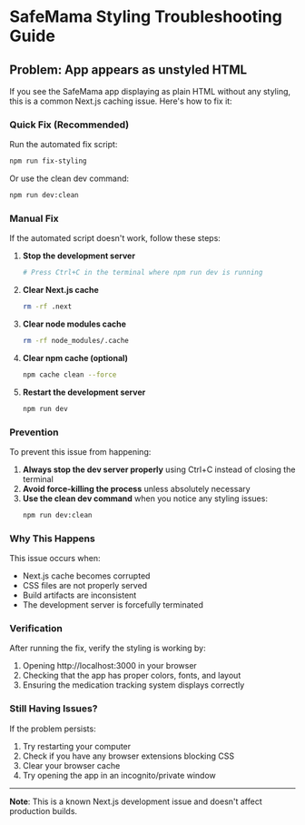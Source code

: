 # SafeMama Styling Troubleshooting Guide

## Problem: App appears as unstyled HTML

If you see the SafeMama app displaying as plain HTML without any styling, this is a common Next.js caching issue. Here's how to fix it:

### Quick Fix (Recommended)

Run the automated fix script:
```bash
npm run fix-styling
```

Or use the clean dev command:
```bash
npm run dev:clean
```

### Manual Fix

If the automated script doesn't work, follow these steps:

1. **Stop the development server**
   ```bash
   # Press Ctrl+C in the terminal where npm run dev is running
   ```

2. **Clear Next.js cache**
   ```bash
   rm -rf .next
   ```

3. **Clear node modules cache**
   ```bash
   rm -rf node_modules/.cache
   ```

4. **Clear npm cache (optional)**
   ```bash
   npm cache clean --force
   ```

5. **Restart the development server**
   ```bash
   npm run dev
   ```

### Prevention

To prevent this issue from happening:

1. **Always stop the dev server properly** using Ctrl+C instead of closing the terminal
2. **Avoid force-killing the process** unless absolutely necessary
3. **Use the clean dev command** when you notice any styling issues:
   ```bash
   npm run dev:clean
   ```

### Why This Happens

This issue occurs when:
- Next.js cache becomes corrupted
- CSS files are not properly served
- Build artifacts are inconsistent
- The development server is forcefully terminated

### Verification

After running the fix, verify the styling is working by:
1. Opening http://localhost:3000 in your browser
2. Checking that the app has proper colors, fonts, and layout
3. Ensuring the medication tracking system displays correctly

### Still Having Issues?

If the problem persists:
1. Try restarting your computer
2. Check if you have any browser extensions blocking CSS
3. Clear your browser cache
4. Try opening the app in an incognito/private window

---

**Note**: This is a known Next.js development issue and doesn't affect production builds.







